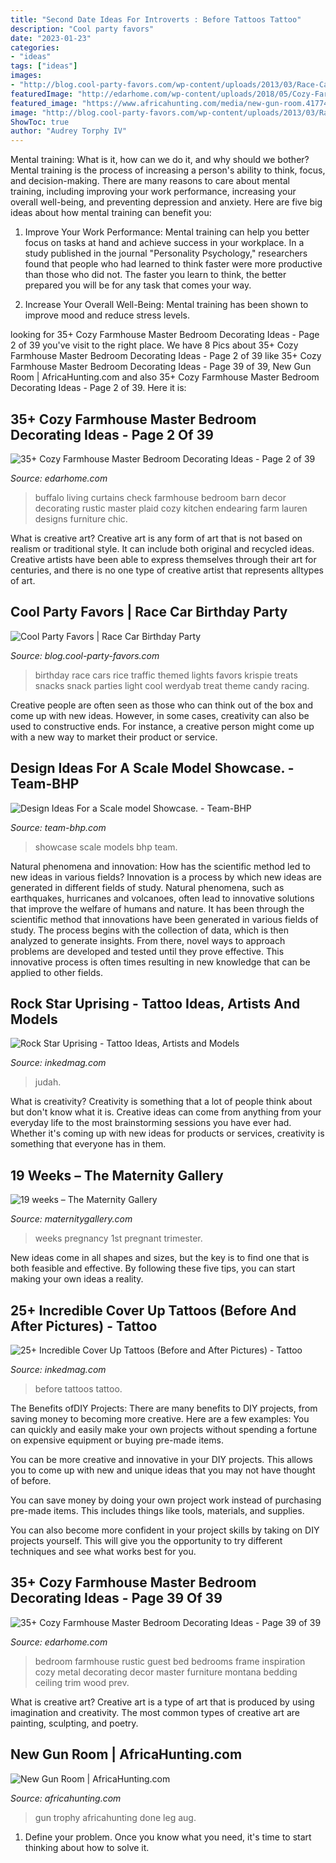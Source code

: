 ```yaml
---
title: "Second Date Ideas For Introverts : Before Tattoos Tattoo"
description: "Cool party favors"
date: "2023-01-23"
categories:
- "ideas"
tags: ["ideas"]
images:
- "http://blog.cool-party-favors.com/wp-content/uploads/2013/03/Race-Car-Birthday.jpg"
featuredImage: "http://edarhome.com/wp-content/uploads/2018/05/Cozy-Farmhouse-Master-Bedroom-Decorating-Ideas-24.jpg"
featured_image: "https://www.africahunting.com/media/new-gun-room.41774/full?d=1471532514"
image: "http://blog.cool-party-favors.com/wp-content/uploads/2013/03/Race-Car-Birthday.jpg"
ShowToc: true
author: "Audrey Torphy IV"
---
```



Mental training: What is it, how can we do it, and why should we bother?
Mental training is the process of increasing a person's ability to think, focus, and decision-making. There are many reasons to care about mental training, including improving your work performance, increasing your overall well-being, and preventing depression and anxiety. Here are five big ideas about how mental training can benefit you:
1. Improve Your Work Performance: Mental training can help you better focus on tasks at hand and achieve success in your workplace. In a study published in the journal "Personality Psychology," researchers found that people who had learned to think faster were more productive than those who did not. The faster you learn to think, the better prepared you will be for any task that comes your way.

2. Increase Your Overall Well-Being: Mental training has been shown to improve mood and reduce stress levels.

	

		
looking for 35+ Cozy Farmhouse Master Bedroom Decorating Ideas - Page 2 of 39 you've visit to the right place. We have 8 Pics about 35+ Cozy Farmhouse Master Bedroom Decorating Ideas - Page 2 of 39 like 35+ Cozy Farmhouse Master Bedroom Decorating Ideas - Page 39 of 39, New Gun Room | AfricaHunting.com and also 35+ Cozy Farmhouse Master Bedroom Decorating Ideas - Page 2 of 39. Here it is:
		
    
## 35+ Cozy Farmhouse Master Bedroom Decorating Ideas - Page 2 Of 39

<img loading=lazy src="http://edarhome.com/wp-content/uploads/2018/05/Cozy-Farmhouse-Master-Bedroom-Decorating-Ideas-24.jpg" onerror="this.onerror=null;this.src='https://tse3.mm.bing.net/th?id=OIP.Ea1A8-aUGfyfNqEL0DhfHwHaJ9&amp;pid=15.1';" alt="35+ Cozy Farmhouse Master Bedroom Decorating Ideas - Page 2 of 39">

_Source: edarhome.com_

>buffalo living curtains check farmhouse bedroom barn decor decorating rustic master plaid cozy kitchen endearing farm lauren designs furniture chic. 

	

What is creative art?
Creative art is any form of art that is not based on realism or traditional style. It can include both original and recycled ideas. Creative artists have been able to express themselves through their art for centuries, and there is no one type of creative artist that represents alltypes of art.

    
## Cool Party Favors | Race Car Birthday Party

<img loading=lazy src="http://blog.cool-party-favors.com/wp-content/uploads/2013/03/Race-Car-Birthday.jpg" onerror="this.onerror=null;this.src='https://tse3.mm.bing.net/th?id=OIP.Ow_k-ouBBQfTuzl5V0ThmgHaE6&amp;pid=15.1';" alt="Cool Party Favors | Race Car Birthday Party">

_Source: blog.cool-party-favors.com_

>birthday race cars rice traffic themed lights favors krispie treats snacks snack parties light cool werdyab treat theme candy racing. 

	

Creative people are often seen as those who can think out of the box and come up with new ideas. However, in some cases, creativity can also be used to constructive ends. For instance, a creative person might come up with a new way to market their product or service.

    
## Design Ideas For A Scale Model Showcase. - Team-BHP

<img loading=lazy src="https://www.team-bhp.com/forum/attachments/collection-best-threads/63794d1224997705-scale-model-thread-showcase.jpg" onerror="this.onerror=null;this.src='https://tse1.mm.bing.net/th?id=OIP.uvfpBdeYM1jvKcK8mZoK0AHaFi&amp;pid=15.1';" alt="Design Ideas For a Scale model Showcase. - Team-BHP">

_Source: team-bhp.com_

>showcase scale models bhp team. 

	

Natural phenomena and innovation: How has the scientific method led to new ideas in various fields?
Innovation is a process by which new ideas are generated in different fields of study. Natural phenomena, such as earthquakes, hurricanes and volcanoes, often lead to innovative solutions that improve the welfare of humans and nature. It has been through the scientific method that innovations have been generated in various fields of study. The process begins with the collection of data, which is then analyzed to generate insights. From there, novel ways to approach problems are developed and tested until they prove effective. This innovative process is often times resulting in new knowledge that can be applied to other fields.

    
## Rock Star Uprising - Tattoo Ideas, Artists And Models

<img loading=lazy src="https://www.inkedmag.com/.image/t_share/MTgwMTc4MjQ3MzkxMTI2NjUw/mario-judah.jpg" onerror="this.onerror=null;this.src='https://tse3.mm.bing.net/th?id=OIP.0PZPx6OZNTeJyBLNv1uxvAHaD4&amp;pid=15.1';" alt="Rock Star Uprising - Tattoo Ideas, Artists and Models">

_Source: inkedmag.com_

>judah. 

	

What is creativity?
Creativity is something that a lot of people think about but don't know what it is. Creative ideas can come from anything from your everyday life to the most brainstorming sessions you have ever had. Whether it's coming up with new ideas for products or services, creativity is something that everyone has in them.

    
## 19 Weeks – The Maternity Gallery

<img loading=lazy src="http://maternitygallery.com/wp-content/uploads/19wks_1st_loc_01.jpg" onerror="this.onerror=null;this.src='https://tse2.mm.bing.net/th?id=OIP.RO0WFQeOrcd2jKsUKAQOGQHaJ4&amp;pid=15.1';" alt="19 weeks – The Maternity Gallery">

_Source: maternitygallery.com_

>weeks pregnancy 1st pregnant trimester. 

	

New ideas come in all shapes and sizes, but the key is to find one that is both feasible and effective. By following these five tips, you can start making your own ideas a reality.

    
## 25+ Incredible Cover Up Tattoos (Before And After Pictures) - Tattoo

<img loading=lazy src="https://www.inkedmag.com/.image/t_share/MTU5MzMyODUwNzE2Mzg2OTEy/social_tattoocoverups.jpg" onerror="this.onerror=null;this.src='https://tse4.mm.bing.net/th?id=OIP.Iiigy6sOHBflraE81gtORAHaD4&amp;pid=15.1';" alt="25+ Incredible Cover Up Tattoos (Before and After Pictures) - Tattoo">

_Source: inkedmag.com_

>before tattoos tattoo. 

	

The Benefits ofDIY Projects:
There are many benefits to DIY projects, from saving money to becoming more creative. Here are a few examples: 
You can quickly and easily make your own projects without spending a fortune on expensive equipment or buying pre-made items. 

You can be more creative and innovative in your DIY projects. This allows you to come up with new and unique ideas that you may not have thought of before. 

You can save money by doing your own project work instead of purchasing pre-made items. This includes things like tools, materials, and supplies. 

You can also become more confident in your project skills by taking on DIY projects yourself. This will give you the opportunity to try different techniques and see what works best for you.

    
## 35+ Cozy Farmhouse Master Bedroom Decorating Ideas - Page 39 Of 39

<img loading=lazy src="http://edarhome.com/wp-content/uploads/2018/05/Cozy-Farmhouse-Master-Bedroom-Decorating-Ideas-41.jpg" onerror="this.onerror=null;this.src='https://tse1.mm.bing.net/th?id=OIP.7y55BF7sB1qTmBCVX5NDMAHaLI&amp;pid=15.1';" alt="35+ Cozy Farmhouse Master Bedroom Decorating Ideas - Page 39 of 39">

_Source: edarhome.com_

>bedroom farmhouse rustic guest bed bedrooms frame inspiration cozy metal decorating decor master furniture montana bedding ceiling trim wood prev. 

	

What is creative art?
Creative art is a type of art that is produced by using imagination and creativity. The most common types of creative art are painting, sculpting, and poetry.

    
## New Gun Room | AfricaHunting.com

<img loading=lazy src="https://www.africahunting.com/media/new-gun-room.41774/full?d=1471532514" onerror="this.onerror=null;this.src='https://tse2.mm.bing.net/th?id=OIP.8Tmb-3Flt_nXjOd2dV1b-AHaE8&amp;pid=15.1';" alt="New Gun Room | AfricaHunting.com">

_Source: africahunting.com_

>gun trophy africahunting done leg aug. 

	

1. Define your problem. Once you know what you need, it's time to start thinking about how to solve it. 

